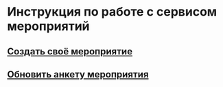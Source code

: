 # Инструкция по работе с сервисом мероприятий

## [Создать своё мероприятие](https://github.com/ulmic/tramway-dev/blob/develop/tramway-event/docs/russian/create_event.md)
## [Обновить анкету мероприятия](https://github.com/ulmic/tramway-dev/blob/develop/tramway-event/docs/russian/create_event.md)
